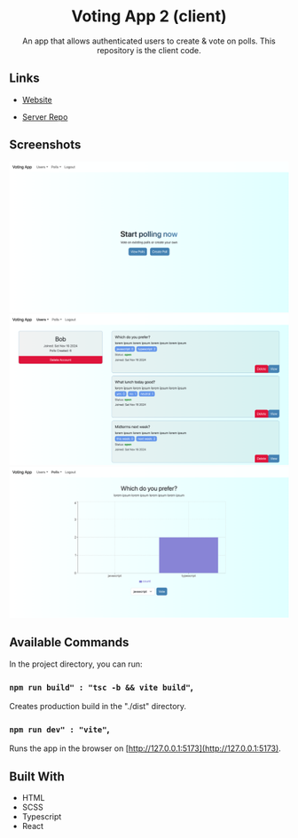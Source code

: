 <h1 align="center">Voting App 2 (client)</h1>

<p align="center">An app that allows authenticated users to create & vote on polls. This repository is the client code.</p>

## Links

- [Website](https://voting-app-2-client.onrender.com)

- [Server Repo](https://github.com/cyoung-sudo/voting-app-2-server)

## Screenshots

![](/public/screenshot1.png)
![](/public/screenshot2.png)
![](/public/screenshot3.png)

## Available Commands

In the project directory, you can run:

### `npm run build" : "tsc -b && vite build"`,

Creates production build in the "./dist" directory.

### `npm run dev" : "vite"`,

Runs the app in the browser on [http://127.0.0.1:5173](http://127.0.0.1:5173).

## Built With

- HTML
- SCSS
- Typescript
- React